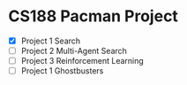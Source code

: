 # CS188 Pacman Project
- [x] Project 1 Search
- [ ] Project 2 Multi-Agent Search
- [ ] Project 3 Reinforcement Learning
- [ ] Project 1 Ghostbusters
